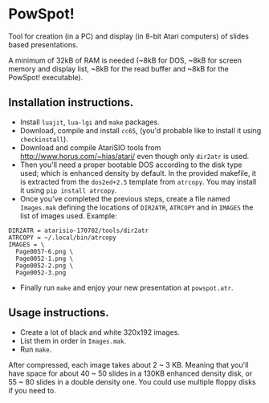 # PowSpot!
Tool for creation (in a PC) and display (in 8-bit Atari computers) of slides based presentations.

A minimum of 32kB of RAM is needed (~8kB for DOS, ~8kB for screen memory and display list, ~8kB for the read buffer and ~8kB for the PowSpot! executable).

## Installation instructions.

* Install `luajit`, `lua-lgi` and `make` packages.
* Download, compile and install `cc65`, (you'd probable like to install it using `checkinstall`).
* Download and compile AtariSIO tools from http://www.horus.com/~hias/atari/ even though only `dir2atr` is used.
* Then you'll need a proper bootable DOS according to the disk type used; which is enhanced density by default. In the provided makefile, it is extracted from the `dos2ed+2.5` template from `atrcopy`. You may install it using `pip install atrcopy`.
* Once you've completed the previous steps, create a file named `Images.mak` defining the locations of `DIR2ATR`, `ATRCOPY` and in `IMAGES` the list of images used. Example:

```
DIR2ATR = atarisio-170702/tools/dir2atr
ATRCOPY = ~/.local/bin/atrcopy
IMAGES = \
  Page0057-6.png \
  Page0052-1.png \
  Page0052-2.png \
  Page0052-3.png
```
* Finally run `make` and enjoy your new presentation at `powspot.atr`.

## Usage instructions.

* Create a lot of black and white 320x192 images.
* List them in order in `Images.mak`.
* Run `make`.

After compressed, each image takes about 2 ~ 3 KB. Meaning that you'll have space for about 40 ~ 50 slides in a 130KB enhanced density disk, or 55 ~ 80 slides in a double density one. You could use multiple floppy disks if you need to.
